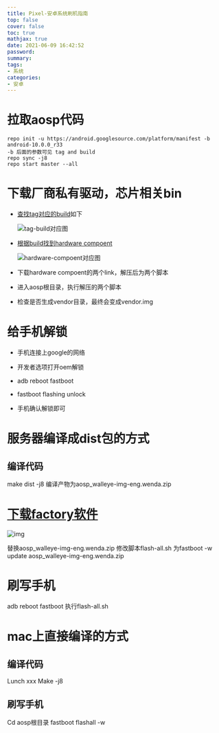 ```yaml
---
title: Pixel-安卓系统刷机指南
top: false
cover: false
toc: true
mathjax: true
date: 2021-06-09 16:42:52
password:
summary:
tags:
- 系统
categories:
- 安卓
---
```

# 拉取aosp代码
``` 
repo init -u https://android.googlesource.com/platform/manifest -b android-10.0.0_r33
-b 后面的参数可见 tag and build
repo sync -j8
repo start master --all
```
# 下载厂商私有驱动，芯片相关bin
- [查找tag对应的build](https://source.android.com/setup/start/build-numbers#source-code-tags-and-builds)如下
  
  ![tag-build对应图](https://bytedance.feishu.cn/space/api/box/stream/download/asynccode/?code=NmM0NjU1ZjMyMzJmNzIwY2NmZjgyNTM0NGZkZDdkZjdfaVoxYjhmMzE0S2JBQW04ekRQNndWNnRJWjZreVpRM3dfVG9rZW46Ym94Y25XUXpacENEc0xCZ0xLQm1tZXpURjFiXzE2MjMyMjc1MTM6MTYyMzIzMTExM19WNA)
  
- [根据build找到hardware compoent](https://developers.google.com/android/images)

  ![hardware-compoent对应图](https://bytedance.feishu.cn/space/api/box/stream/download/asynccode/?code=MzNjODQyNGEzODA2ZmU2NmQyN2NhNGZiZTRmOTJjMWVfUmlkTFQ3UEVtT05UT2YwcXp5blFZaGdUN2d5ZTkwNUpfVG9rZW46Ym94Y25CSW9QNFB6QXhzOUtQR1NSWHVDQ09lXzE2MjMyMjc2MTg6MTYyMzIzMTIxOF9WNA)

- 下载hardware compoent的两个link，解压后为两个脚本

- 进入aosp根目录，执行解压的两个脚本

- 检查是否生成vendor目录，最终会变成vendor.img

# 给手机解锁

- 手机连接上google的网络

- 开发者选项打开oem解锁

- adb reboot fastboot

- fastboot flashing unlock

- 手机确认解锁即可

# 服务器编译成dist包的方式
## 编译代码
make dist -j8
编译产物为aosp_walleye-img-eng.wenda.zip

# [下载factory软件](https://developers.google.com/android/images#walleye)

![img](https://bytedance.feishu.cn/space/api/box/stream/download/asynccode/?code=ZGY4NDk1YjVkYjAxOWNmOTVjY2ZkZmZmOGFkYWIzMGJfamVrNEloNWxZcGQ0UmhKdWRPbXNjTXdjUlkxMm5nRmxfVG9rZW46Ym94Y25hSFV5N1dybEpkYmtZTkpOQlM0SzJjXzE2MjMyMjc4MTY6MTYyMzIzMTQxNl9WNA)

替换aosp_walleye-img-eng.wenda.zip
修改脚本flash-all.sh 为fastboot -w update aosp_walleye-img-eng.wenda.zip
# 刷写手机
adb reboot fastboot
执行flash-all.sh
# mac上直接编译的方式
## 编译代码
Lunch xxx
Make -j8
## 刷写手机
Cd aosp根目录
fastboot flashall -w
 
